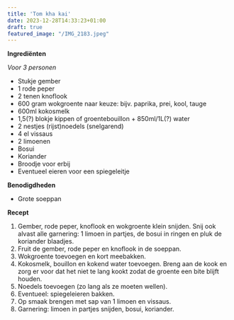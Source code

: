 ```yaml
---
title: 'Tom kha kai'
date: 2023-12-28T14:33:23+01:00
draft: true
featured_image: "/IMG_2183.jpeg"
---
```


**Ingrediënten**

*Voor 3 personen*
- Stukje gember
- 1 rode peper
- 2 tenen knoflook
- 600 gram wokgroente naar keuze: bijv. paprika, prei, kool, tauge
- 600ml kokosmelk 
- 1,5(?) blokje kippen of groentebouillon + 850ml/1L(?) water 
- 2 nestjes (rijst)noedels (snelgarend)
- 4 el vissaus 
- 2 limoenen 
- Bosui 
- Koriander 
- Broodje voor erbij
- Eventueel eieren voor een spiegeleitje

**Benodigdheden**
- Grote soeppan

**Recept**
1. Gember, rode peper, knoflook en wokgroente klein snijden. Snij ook alvast alle garnering: 1 limoen in partjes, de bosui in ringen en pluk de koriander blaadjes.
2. Fruit de gember, rode peper en knoflook in de soeppan.
3. Wokgroente toevoegen en kort meebakken.
4. Kokosmelk, bouillon en kokend water toevoegen. Breng aan de kook en zorg er voor dat het niet te lang kookt zodat de groente een bite blijft houden.
5. Noedels toevoegen (zo lang als ze moeten wellen).
6. Eventueel: spiegeleieren bakken.
7. Op smaak brengen met sap van 1 limoen en vissaus.
8. Garnering: limoen in partjes snijden, bosui, koriander.